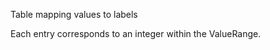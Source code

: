 Table mapping values to labels

<!-- comment -->


Each entry corresponds to an integer within the ValueRange.
